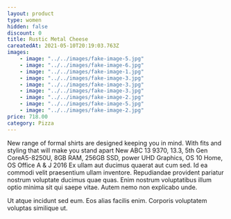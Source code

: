```yaml
---
layout: product
type: women
hidden: false
discount: 0
title: Rustic Metal Cheese
careatedAt: 2021-05-10T20:19:03.763Z
images:
    - image: "../../images/fake-image-5.jpg"
    - image: "../../images/fake-image-6.jpg"
    - image: "../../images/fake-image-1.jpg"
    - image: "../../images/fake-image-3.jpg"
    - image: "../../images/fake-image-3.jpg"
    - image: "../../images/fake-image-3.jpg"
    - image: "../../images/fake-image-2.jpg"
    - image: "../../images/fake-image-5.jpg"
    - image: "../../images/fake-image-2.jpg"
price: 718.00
category: Pizza
---
```

New range of formal shirts are designed keeping you in mind. With fits and styling that will make you stand apart
New ABC 13 9370, 13.3, 5th Gen CoreA5-8250U, 8GB RAM, 256GB SSD, power UHD Graphics, OS 10 Home, OS Office A & J 2016
Ex ullam aut ducimus quaerat aut cum sed. Id ea commodi velit praesentium ullam inventore. Repudiandae provident pariatur nostrum voluptate ducimus quae quas. Enim nostrum voluptatibus illum optio minima sit qui saepe vitae. Autem nemo non explicabo unde.
 Ut atque incidunt sed eum. Eos alias facilis enim. Corporis voluptatem voluptas similique ut.
